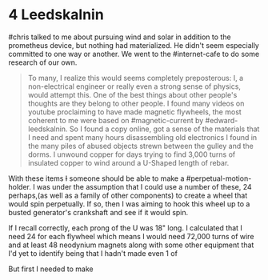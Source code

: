 # 4 Leedskalnin
#chris talked to me about pursuing wind and solar in addition to the prometheus device, but nothing had materialized. He didn't seem especially committed to one way or another. We went to the #internet-cafe to do some research of our own.
> To many, I realize this would seems completely preposterous: I, a non-electrical engineer or really even a strong sense of physics, would attempt this. One of the best things about other people's thoughts are they belong to other people.
I found many videos on youtube proclaiming to have made magnetic flywheels, the most coherent to me were based on #magnetic-current by #edward-leedskalnin. So I found a copy online, got a sense of the materials that I need and spent many hours disassembling old electronics I found in the many piles of abused objects strewn between the gulley and the dorms. I unwound copper for days trying to find 3,000 turns of insulated copper to wind around a U-Shaped length of rebar.

With these items ~~I~~ someone should be able to make a #perpetual-motion-holder. I was under the assumption that I could use a number of these, 24 perhaps,(as well as a family of other components) to create a wheel that would spin perpetually. If so, then I was aiming to hook this wheel up to a busted generator's crankshaft and see if it would spin.

If I recall correctly, each prong of the U was 18" long. I calculated that I need 24 for each flywheel which means I would need 72,000 turns of wire and at least 48 neodynium magnets along with some other equipment that I'd yet to identify being that I hadn't made even 1 of 

But first I needed to make 